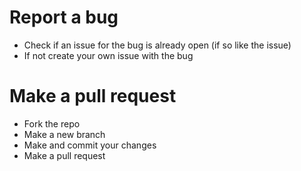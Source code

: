 # Report a bug
- Check if an issue for the bug is already open (if so like the issue)
- If not create your own issue with the bug

# Make a pull request
- Fork the repo
- Make a new branch
- Make and commit your changes
- Make a pull request
